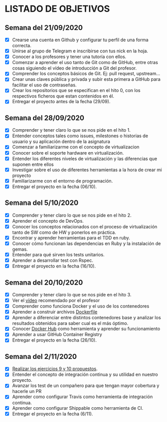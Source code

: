 # LISTADO DE OBJETIVOS

## Semana del 21/09/2020
- [x] Crearse una cuenta en Github y configurar tu perfil de una forma correcta.
- [x] Unirse al grupo de Telegram e inscribirse con tus nick en la hoja.
- [x] Conocer a los profesores y tener una tutoría con ellos.
- [x] Comenzar a aprender el uso tanto de Git como de GitHub, entre otras cosas siguiendo el vídeo de introducción a Git del profesor.
- [x] Comprender los conceptos básicos de Git. Ej: pull request, upstream...
- [x] Crear unas claves pública y privada y subir esta primera a GitHub para facilitar el uso de contraseñas.
- [x] Crear los repositorios que se especifican en el hito 0, con los respectivos ficheros que estan contenidos en él.
- [x] Entregar el proyecto antes de la fecha (29/09).

## Semana del 28/09/2020
- [x] Comprender y tener claro lo que se nos pide en el hito 1.
- [x] Entender conceptos tales como issues, milestones o historias de usuario y su aplicación dentro de la asignatura
- [x] Comenzar a familiarizarme con el concepto de virtualizacion
- [x] Conocer sobre el soporte hardware en virtualización.
- [x] Entender los diferentes niveles de virtualización y las diferencias que suponen entre ellos
- [x] Investigar sobre el uso de diferentes herramientas a la hora de crear mi proyecto
- [x] Familiarizarme con el entorno de programación.
- [x] Entregar el proyecto en la fecha (06/10).

## Semana del 5/10/2020
- [x] Comprender y tener claro lo que se nos pide en el hito 2.
- [x] Aprender el concepto de DevOps.
- [x] Conocer los conceptos relacionados con el proceso de virtualización tanto de SW como de HW y ponerlos en práctica.
- [x] Encontrar y aprender herramientas para el TDD en ruby.
- [x] Conocer cómo funcionan las dependencias en Ruby y la instalación de gemas.
- [x] Entender para qué sirven los tests unitarios.
- [x] Aprender a desarrollar test con Rspec.
- [x] Entregar el proyecto en la fecha (16/10).

## Semana del 20/10/2020
- [x] Comprender y tener claro lo que se nos pide en el hito 3.
- [x] Ver el [vídeo](https://www.youtube.com/watch?v=wD_og-3KOsE&feature=youtu.be) recomendado por el profesor
- [x] Comprender como funciona Docker y el uso de los contenedores
- [x] Aprender a construir archivos [Dockerfile](https://github.com/mariasanzs/makeupIV/blob/master/Dockerfile)
- [x] Aprender a diferenciar entre distintos contenedores base y analizar los resultados obtenidos para saber cual es el más óptimo.
- [x] Conocer [Docker Hub](https://hub.docker.com/r/mariasanzs/makeupiv) como herramienta y aprender su funcionamiento
- [x] Aprender a usar GitHub Container Registry
- [x] Entregar el proyecto en la fecha (26/10).

## Semana del 2/11/2020
- [x] [Realizar los ejercicios 9 y 10 propuestos](https://github.com/mariasanzs/EjerciciosIV).
- [x] Entender el concepto de integración continua y su utilidad en nuestro proyecto.
- [x] Avanzar los test de un compañero para que tengan mayor cobertura y hacerle un PR
- [x] Aprender como configurar Travis como herramienta de integración continua.
- [x] Aprender como configurar Shippable como herramienta de CI.
- [x] Entregar el proyecto en la fecha (6/11).
